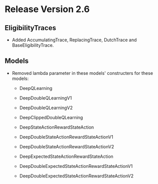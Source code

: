 # Release Version 2.6

## EligibilityTraces

* Added AccumulatingTrace, ReplacingTrace, DutchTrace and BaseEligibilityTrace.

## Models

* Removed lambda parameter in these models' constructers for these models:

  * DeepQLearning

  * DeepDoubleQLearningV1

  * DeepDoubleQLearningV2

  * DeepClippedDoubleQLearning

  * DeepStateActionRewardStateAction

  * DeepDoubleStateActionRewardStateActionV1

  * DeepDoubleStateActionRewardStateActionV2

  * DeepExpectedStateActionRewardStateAction

  * DeepDoubleExpectedStateActionRewardStateActionV1

  * DeepDoubleExpectedStateActionRewardStateActionV2
